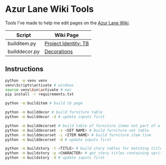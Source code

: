 # Azur Lane Wiki Tools

Tools I've made to help me edit pages on the [Azur Lane Wiki](https://azurlane.koumakan.jp).

|Script|Wiki Page|
|--|--|
|builditem.py|[Project Identity: TB](https://azurlane.koumakan.jp/wiki/Project_Identity:_TB)|
|builddecor.py|[Decorations](https://azurlane.koumakan.jp/wiki/Decorations#List_of_Furniture_Sets)|

## Instructions

```sh
python -m venv venv
venv\Scripts\activate # windows
source venv\bin\activate # mac
pip install -r requirements.txt

python -m builditem # build tb page

python -m builddecor # build furniture table
python -m builddecor -d # update inputs first

python -m builddecorset # build table of furniture items not part of a set
python -m builddecorset -s <SET NAME> # build furniture set table
python -m builddecorset -i <ITEM NAME> # build furniture item line
python -m builddecorset -d # update inputs first

python -m buildstory -t <TITLE> # build story tables for matching titles
python -m buildstory -p <CHARACTER> # get story titles containing sprites of matching characters
python -m buildstory -d # update inputs first
```
